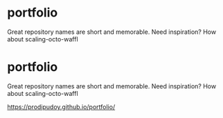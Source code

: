 # portfolio
Great repository names are short and memorable. Need inspiration? How about scaling-octo-waffl

# portfolio
Great repository names are short and memorable. Need inspiration? How about scaling-octo-waffl


https://prodipudoy.github.io/portfolio/
